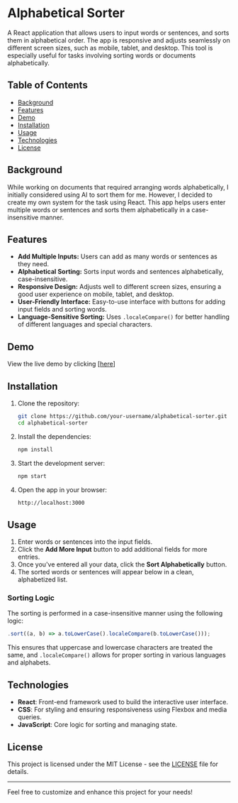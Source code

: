 # Alphabetical Sorter

A React application that allows users to input words or sentences, and sorts them in alphabetical order. The app is responsive and adjusts seamlessly on different screen sizes, such as mobile, tablet, and desktop. This tool is especially useful for tasks involving sorting words or documents alphabetically.

## Table of Contents

- [Background](#background)
- [Features](#features)
- [Demo](#demo)
- [Installation](#installation)
- [Usage](#usage)
- [Technologies](#technologies)
- [License](#license)

## Background

While working on documents that required arranging words alphabetically, I initially considered using AI to sort them for me. However, I decided to create my own system for the task using React. This app helps users enter multiple words or sentences and sorts them alphabetically in a case-insensitive manner.

## Features

- **Add Multiple Inputs:** Users can add as many words or sentences as they need.
- **Alphabetical Sorting:** Sorts input words and sentences alphabetically, case-insensitive.
- **Responsive Design:** Adjusts well to different screen sizes, ensuring a good user experience on mobile, tablet, and desktop.
- **User-Friendly Interface:** Easy-to-use interface with buttons for adding input fields and sorting words.
- **Language-Sensitive Sorting:** Uses `.localeCompare()` for better handling of different languages and special characters.

## Demo

View the live demo by clicking [[here](https://alphabetical-sorting-app.vercel.app/)]

## Installation

1. Clone the repository:

   ```bash
   git clone https://github.com/your-username/alphabetical-sorter.git
   cd alphabetical-sorter
   ```

2. Install the dependencies:

   ```bash
   npm install
   ```

3. Start the development server:

   ```bash
   npm start
   ```

4. Open the app in your browser:

   ```bash
   http://localhost:3000
   ```

## Usage

1. Enter words or sentences into the input fields.
2. Click the **Add More Input** button to add additional fields for more entries.
3. Once you've entered all your data, click the **Sort Alphabetically** button.
4. The sorted words or sentences will appear below in a clean, alphabetized list.

### Sorting Logic

The sorting is performed in a case-insensitive manner using the following logic:

```javascript
.sort((a, b) => a.toLowerCase().localeCompare(b.toLowerCase()));
```

This ensures that uppercase and lowercase characters are treated the same, and `.localeCompare()` allows for proper sorting in various languages and alphabets.

## Technologies

- **React**: Front-end framework used to build the interactive user interface.
- **CSS**: For styling and ensuring responsiveness using Flexbox and media queries.
- **JavaScript**: Core logic for sorting and managing state.

## License

This project is licensed under the MIT License - see the [LICENSE](LICENSE) file for details.

---

Feel free to customize and enhance this project for your needs!

```

```
